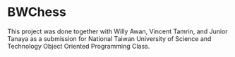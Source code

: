 # BWChess
This project was done together with Willy Awan, Vincent Tamrin, and Junior Tanaya as a submission for National Taiwan University of Science and Technology Object Oriented Programming Class.
